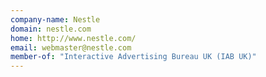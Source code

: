 ```yaml
---
company-name: Nestle
domain: nestle.com
home: http://www.nestle.com/
email: webmaster@nestle.com
member-of: "Interactive Advertising Bureau UK (IAB UK)"
---
```




